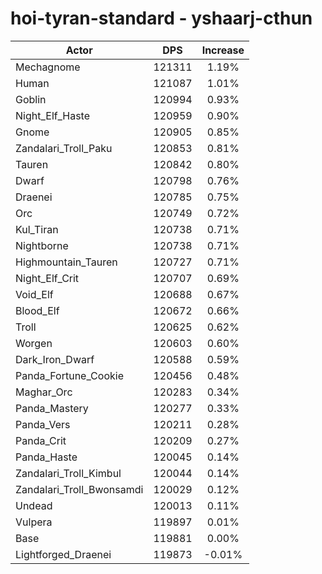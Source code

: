# hoi-tyran-standard - yshaarj-cthun
| Actor | DPS | Increase |
|---|:---:|:---:|
|Mechagnome|121311|1.19%|
|Human|121087|1.01%|
|Goblin|120994|0.93%|
|Night_Elf_Haste|120959|0.90%|
|Gnome|120905|0.85%|
|Zandalari_Troll_Paku|120853|0.81%|
|Tauren|120842|0.80%|
|Dwarf|120798|0.76%|
|Draenei|120785|0.75%|
|Orc|120749|0.72%|
|Kul_Tiran|120738|0.71%|
|Nightborne|120738|0.71%|
|Highmountain_Tauren|120727|0.71%|
|Night_Elf_Crit|120707|0.69%|
|Void_Elf|120688|0.67%|
|Blood_Elf|120672|0.66%|
|Troll|120625|0.62%|
|Worgen|120603|0.60%|
|Dark_Iron_Dwarf|120588|0.59%|
|Panda_Fortune_Cookie|120456|0.48%|
|Maghar_Orc|120283|0.34%|
|Panda_Mastery|120277|0.33%|
|Panda_Vers|120211|0.28%|
|Panda_Crit|120209|0.27%|
|Panda_Haste|120045|0.14%|
|Zandalari_Troll_Kimbul|120044|0.14%|
|Zandalari_Troll_Bwonsamdi|120029|0.12%|
|Undead|120013|0.11%|
|Vulpera|119897|0.01%|
|Base|119881|0.00%|
|Lightforged_Draenei|119873|-0.01%|
